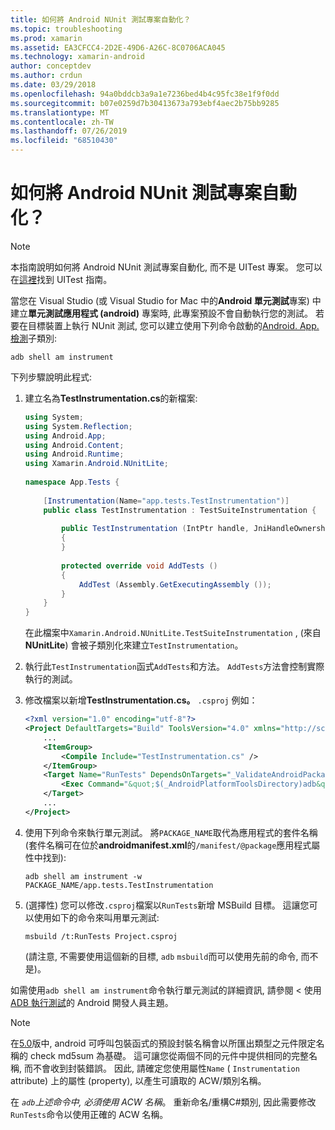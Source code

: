 ```yaml
---
title: 如何將 Android NUnit 測試專案自動化？
ms.topic: troubleshooting
ms.prod: xamarin
ms.assetid: EA3CFCC4-2D2E-49D6-A26C-8C0706ACA045
ms.technology: xamarin-android
author: conceptdev
ms.author: crdun
ms.date: 03/29/2018
ms.openlocfilehash: 94a0bddcb3a9a1e7236bed4b4c95fc38e1f9f0dd
ms.sourcegitcommit: b07e0259d7b30413673a793ebf4aec2b75bb9285
ms.translationtype: MT
ms.contentlocale: zh-TW
ms.lasthandoff: 07/26/2019
ms.locfileid: "68510430"
---
```

# <a name="how-do-i-automate-an-android-nunit-test-project"></a>如何將 Android NUnit 測試專案自動化？

> [!NOTE]
> 本指南說明如何將 Android NUnit 測試專案自動化, 而不是 UITest 專案。 您可以在[這裡](https://docs.microsoft.com/appcenter/test-cloud/preparing-for-upload/uitest)找到 UITest 指南。

當您在 Visual Studio (或 Visual Studio for Mac 中的**Android 單元測試**專案) 中建立**單元測試應用程式 (android)** 專案時, 此專案預設不會自動執行您的測試。
若要在目標裝置上執行 NUnit 測試, 您可以建立使用下列命令啟動的[Android. App. 檢測](xref:Android.App.Instrumentation)子類別: 

```shell
adb shell am instrument 
```

下列步驟說明此程式:

1.  建立名為**TestInstrumentation.cs**的新檔案: 

    ```cs 
    using System;
    using System.Reflection;
    using Android.App;
    using Android.Content;
    using Android.Runtime;
    using Xamarin.Android.NUnitLite;
     
    namespace App.Tests {
     
        [Instrumentation(Name="app.tests.TestInstrumentation")]
        public class TestInstrumentation : TestSuiteInstrumentation {
     
            public TestInstrumentation (IntPtr handle, JniHandleOwnership transfer) : base (handle, transfer)
            {
            }
     
            protected override void AddTests ()
            {
                AddTest (Assembly.GetExecutingAssembly ());
            }
        }
    }
    ```
    在此檔案中`Xamarin.Android.NUnitLite.TestSuiteInstrumentation` , (來自**NUnitLite**) 會被子類別化來建立`TestInstrumentation`。

2.  執行此`TestInstrumentation`函式`AddTests`和方法。 `AddTests`方法會控制實際執行的測試。

3.  修改檔案以新增**TestInstrumentation.cs。** `.csproj` 例如：

    ```xml
    <?xml version="1.0" encoding="utf-8"?>
    <Project DefaultTargets="Build" ToolsVersion="4.0" xmlns="http://schemas.microsoft.com/developer/msbuild/2003">
        ...
        <ItemGroup>
            <Compile Include="TestInstrumentation.cs" />
        </ItemGroup>
        <Target Name="RunTests" DependsOnTargets="_ValidateAndroidPackageProperties">
            <Exec Command="&quot;$(_AndroidPlatformToolsDirectory)adb&quot; $(AdbTarget) $(AdbOptions) shell am instrument -w $(_AndroidPackage)/app.tests.TestInstrumentation" />
        </Target>
        ...
    </Project>
    ```

4.  使用下列命令來執行單元測試。 將`PACKAGE_NAME`取代為應用程式的套件名稱 (套件名稱可在位於**androidmanifest.xml**的`/manifest/@package`應用程式屬性中找到):

    ```shell
    adb shell am instrument -w PACKAGE_NAME/app.tests.TestInstrumentation
    ```

5.  (選擇性) 您可以修改`.csproj`檔案以`RunTests`新增 MSBuild 目標。 這讓您可以使用如下的命令來叫用單元測試:

    ```shell
    msbuild /t:RunTests Project.csproj
    ```
    (請注意, 不需要使用這個新的目標, `adb` `msbuild`而可以使用先前的命令, 而不是)。

如需使用`adb shell am instrument`命令執行單元測試的詳細資訊, 請參閱 < 使用[ADB 執行測試](https://developer.android.com/studio/test/command-line.html#RunTestsDevice)的 Android 開發人員主題。


> [!NOTE]
> 在[5.0](https://github.com/xamarin/release-notes-archive/blob/master/release-notes/android/xamarin.android_5/xamarin.android_5.1/index.md#Android_Callable_Wrapper_Naming)版中, android 可呼叫包裝函式的預設封裝名稱會以所匯出類型之元件限定名稱的 check md5sum 為基礎。 這可讓您從兩個不同的元件中提供相同的完整名稱, 而不會收到封裝錯誤。 因此, 請確定您使用屬性`Name` ( `Instrumentation` attribute) 上的屬性 (property), 以產生可讀取的 ACW/類別名稱。

在 _`adb`上述命令中, 必須使用 ACW 名稱_。
重新命名/重構C#類別, 因此需要修改`RunTests`命令以使用正確的 ACW 名稱。

